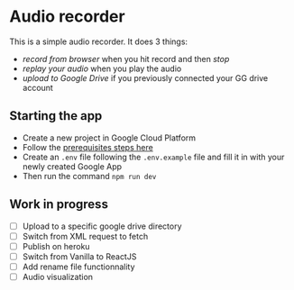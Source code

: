 # Audio recorder

This is a simple audio recorder. It does 3 things:
- *record from browser* when you hit record and then *stop*
- *replay your audio* when you play the audio
- *upload to Google Drive* if you previously connected your GG drive account

## Starting the app
- Create a new project in Google Cloud Platform
- Follow the [prerequisites steps here](https://developers.google.com/drive/api/v3/quickstart/js)
- Create an `.env` file following the `.env.example` file and fill it in with your newly created Google App
- Then run the command `npm run dev`


## Work in progress
- [ ] Upload to a specific google drive directory
- [ ] Switch from XML request to fetch
- [ ] Publish on heroku
- [ ] Switch from Vanilla to ReactJS
- [ ] Add rename file functionnality
- [ ] Audio visualization
